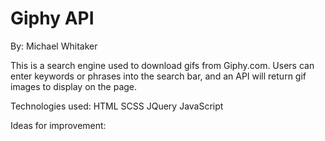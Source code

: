 # Giphy API

By: Michael Whitaker

This is a search engine used to download gifs from Giphy.com. Users can enter keywords
or phrases into the search bar, and an API will return gif images to display on the page.

Technologies used:
HTML
SCSS
JQuery
JavaScript

Ideas for improvement:
